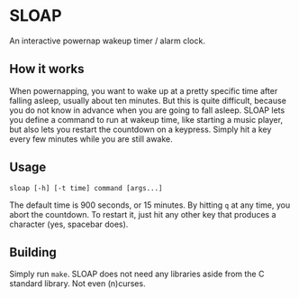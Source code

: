 SLOAP
=====

An interactive powernap wakeup timer / alarm clock.

How it works
------------

When powernapping, you want to wake up at a pretty specific time after falling
asleep, usually about ten minutes. But this is quite difficult, because you do
not know in advance when you are going to fall asleep. SLOAP lets you define a
command to run at wakeup time, like starting a music player, but also lets you
restart the countdown on a keypress. Simply hit a key every few minutes while
you are still awake.

Usage
-----

    sloap [-h] [-t time] command [args...]

The default time is 900 seconds, or 15 minutes. By hitting `q` at any time, you
abort the countdown. To restart it, just hit any other key that produces a
character (yes, spacebar does).

Building
--------

Simply run `make`. SLOAP does not need any libraries aside from the C standard
library. Not even (n)curses.

